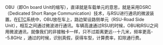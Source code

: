 OBU（即On board Unit的缩写），直译就是车载单元的意思，就是采用DSRC（Dedicated Short Range Communication）技术，与RSU进行通讯的微波装置。在[ETC](https://baike.baidu.com/item/ETC)系统中，OBU放在车上，路边架设路侧单元（RSU-Road Side  Unit），相互之间通过微波进行通讯。车辆高速通过RSU的时候，OBU和RSU之间用微波通讯，就像我们的非接触卡一样，只不过距离更远--十几米，频率更高--5.8GHz ，通过的时候，识别真假，获得车型，计算费率，扣除通行费。
